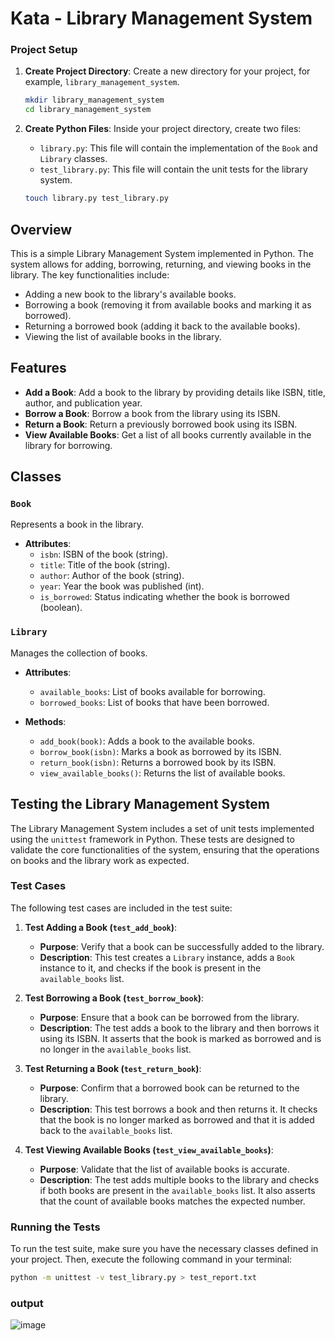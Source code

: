# Kata - Library Management System

### Project Setup

1. **Create Project Directory**:
   Create a new directory for your project, for example, `library_management_system`.

   ```bash
   mkdir library_management_system
   cd library_management_system
   ```

2. **Create Python Files**:
   Inside your project directory, create two files:
   - `library.py`: This file will contain the implementation of the `Book` and `Library` classes.
   - `test_library.py`: This file will contain the unit tests for the library system.

   ```bash
   touch library.py test_library.py
   ```


## Overview

This is a simple Library Management System implemented in Python. The system allows for adding, borrowing, returning, and viewing books in the library. The key functionalities include:

- Adding a new book to the library's available books.
- Borrowing a book (removing it from available books and marking it as borrowed).
- Returning a borrowed book (adding it back to the available books).
- Viewing the list of available books in the library.

## Features

- **Add a Book**: Add a book to the library by providing details like ISBN, title, author, and publication year.
- **Borrow a Book**: Borrow a book from the library using its ISBN.
- **Return a Book**: Return a previously borrowed book using its ISBN.
- **View Available Books**: Get a list of all books currently available in the library for borrowing.

## Classes

### `Book`
Represents a book in the library.
- **Attributes**:
  - `isbn`: ISBN of the book (string).
  - `title`: Title of the book (string).
  - `author`: Author of the book (string).
  - `year`: Year the book was published (int).
  - `is_borrowed`: Status indicating whether the book is borrowed (boolean).
  
### `Library`
Manages the collection of books.
- **Attributes**:
  - `available_books`: List of books available for borrowing.
  - `borrowed_books`: List of books that have been borrowed.
  
- **Methods**:
  - `add_book(book)`: Adds a book to the available books.
  - `borrow_book(isbn)`: Marks a book as borrowed by its ISBN.
  - `return_book(isbn)`: Returns a borrowed book by its ISBN.
  - `view_available_books()`: Returns the list of available books.

## Testing the Library Management System

The Library Management System includes a set of unit tests implemented using the `unittest` framework in Python. These tests are designed to validate the core functionalities of the system, ensuring that the operations on books and the library work as expected.

### Test Cases

The following test cases are included in the test suite:

1. **Test Adding a Book (`test_add_book`)**:
   - **Purpose**: Verify that a book can be successfully added to the library.
   - **Description**: This test creates a `Library` instance, adds a `Book` instance to it, and checks if the book is present in the `available_books` list.

2. **Test Borrowing a Book (`test_borrow_book`)**:
   - **Purpose**: Ensure that a book can be borrowed from the library.
   - **Description**: The test adds a book to the library and then borrows it using its ISBN. It asserts that the book is marked as borrowed and is no longer in the `available_books` list.

3. **Test Returning a Book (`test_return_book`)**:
   - **Purpose**: Confirm that a borrowed book can be returned to the library.
   - **Description**: This test borrows a book and then returns it. It checks that the book is no longer marked as borrowed and that it is added back to the `available_books` list.

4. **Test Viewing Available Books (`test_view_available_books`)**:
   - **Purpose**: Validate that the list of available books is accurate.
   - **Description**: The test adds multiple books to the library and checks if both books are present in the `available_books` list. It also asserts that the count of available books matches the expected number.

### Running the Tests

To run the test suite, make sure you have the necessary classes defined in your project. Then, execute the following command in your terminal:

```bash
python -m unittest -v test_library.py > test_report.txt
```
### output
![image](https://github.com/user-attachments/assets/1f863f55-afd6-444a-a7a5-79a26a58597d)


